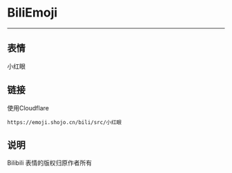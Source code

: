# BiliEmoji
---
## 表情
小红眼
## 链接
使用Cloudflare
```
https://emoji.shojo.cn/bili/src/小红眼
```
## 说明
Bilibili 表情的版权归原作者所有
